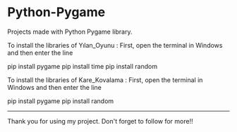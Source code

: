 # Python-Pygame
 Projects made with Python Pygame library.

 To install the libraries of Yılan_Oyunu : First, open the terminal in Windows and then enter the line

pip install pygame
pip install time
pip install random 

To install the libraries of Kare_Kovalama : First, open the terminal in Windows and then enter the line

pip install pygame
pip install random

_______________________________________________________________________________________________________________________________________

Thank you for using my project. Don't forget to follow for more!!



 
